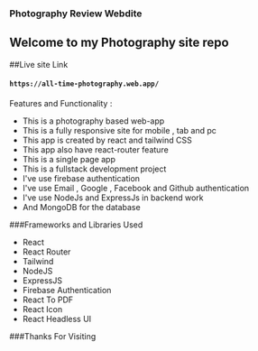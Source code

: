 ### Photography Review Webdite

## Welcome to my Photography site repo
##Live site Link 
#### `https://all-time-photography.web.app/`

Features and Functionality :
* This is a photography based web-app 
* This is a fully responsive site for mobile , tab and pc
* This app is created by react and tailwind CSS 
* This app also have react-router feature 
* This is a single page app
* This is a fullstack development project
* I've use firebase authentication
* I've use Email , Google , Facebook and Github authentication
* I've use NodeJs and ExpressJs in backend work 
* And MongoDB for the database



###Frameworks and Libraries Used

* React
* React Router
* Tailwind
* NodeJS
* ExpressJS
* Firebase Authentication
* React To PDF
* React Icon
* React Headless UI

###Thanks For Visiting
